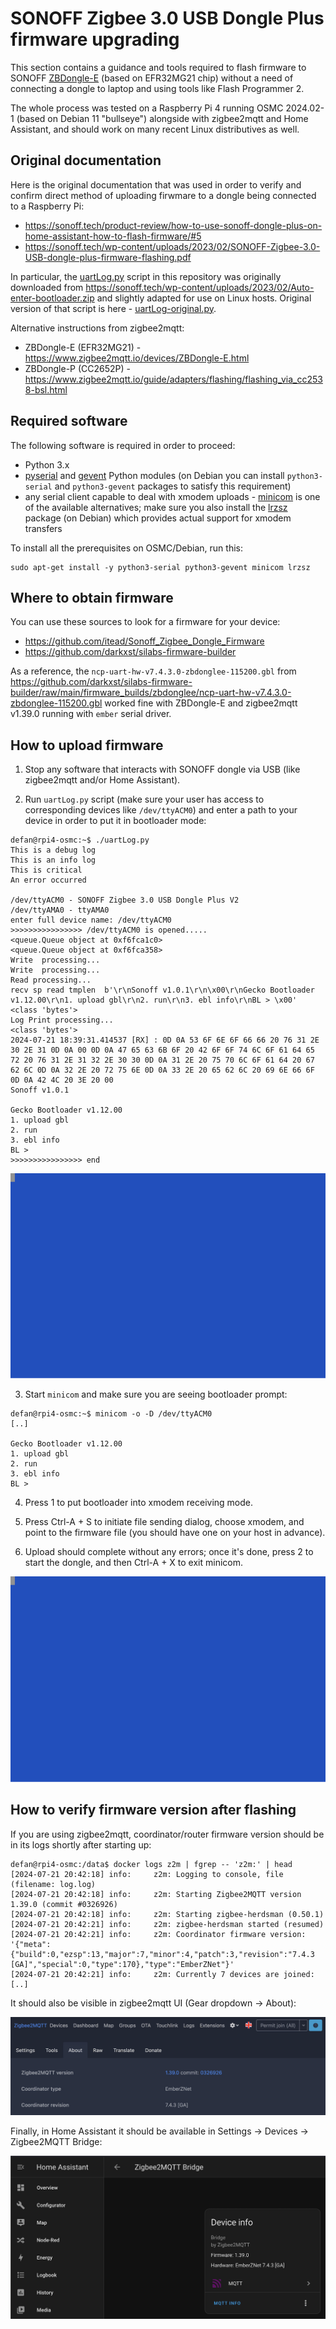 # SONOFF Zigbee 3.0 USB Dongle Plus firmware upgrading

This section contains a guidance and tools required to flash firmware to SONOFF [ZBDongle-E](https://itead.cc/product/zigbee-3-0-usb-dongle/) (based on EFR32MG21 chip) without a need of connecting a dongle to laptop and using tools like Flash Programmer 2.

The whole process was tested on a Raspberry Pi 4 running OSMC 2024.02-1 (based on Debian 11 "bullseye") alongside with zigbee2mqtt and Home Assistant, and should work on many recent Linux distributives as well.

## Original documentation

Here is the original documentation that was used in order to verify and confirm direct method of uploading firwmare to a dongle being connected to a Raspberry Pi:

 * https://sonoff.tech/product-review/how-to-use-sonoff-dongle-plus-on-home-assistant-how-to-flash-firmware/#5
 * https://sonoff.tech/wp-content/uploads/2023/02/SONOFF-Zigbee-3.0-USB-dongle-plus-firmware-flashing.pdf

In particular, the [uartLog.py](uartLog.py) script in this repository was originally downloaded from https://sonoff.tech/wp-content/uploads/2023/02/Auto-enter-bootloader.zip and slightly adapted for use on Linux hosts.
Original version of that script is here - [uartLog-original.py](uartLog-original.py).

Alternative instructions from zigbee2mqtt:

 * ZBDongle-E (EFR32MG21) - https://www.zigbee2mqtt.io/devices/ZBDongle-E.html
 * ZBDongle-P (CC2652P) - https://www.zigbee2mqtt.io/guide/adapters/flashing/flashing_via_cc2538-bsl.html

## Required software

The following software is required in order to proceed:

 * Python 3.x
 * [pyserial](https://pypi.org/project/pyserial/) and [gevent](https://pypi.org/project/gevent/) Python modules (on Debian you can install `python3-serial`
and `python3-gevent` packages to satisfy this requirement)
 * any serial client capable to deal with xmodem uploads - [minicom](https://man7.org/linux/man-pages/man1/minicom.1.html) is one of the available alternatives; make sure you also install the [lrzsz](https://packages.debian.org/search?keywords=lrzsz) package (on Debian) which provides actual support for xmodem transfers

To install all the prerequisites on OSMC/Debian, run this:
```
sudo apt-get install -y python3-serial python3-gevent minicom lrzsz
```

## Where to obtain firmware

You can use these sources to look for a firmware for your device:

 * https://github.com/itead/Sonoff_Zigbee_Dongle_Firmware
 * https://github.com/darkxst/silabs-firmware-builder

As a reference, the `ncp-uart-hw-v7.4.3.0-zbdonglee-115200.gbl` from https://github.com/darkxst/silabs-firmware-builder/raw/main/firmware_builds/zbdonglee/ncp-uart-hw-v7.4.3.0-zbdonglee-115200.gbl worked fine with ZBDongle-E and zigbee2mqtt v1.39.0 running with `ember` serial driver.

## How to upload firmware

1. Stop any software that interacts with SONOFF dongle via USB (like zigbee2mqtt and/or Home Assistant).

2. Run `uartLog.py` script (make sure your user has access to corresponding devices like `/dev/ttyACM0`) and enter a path to your device in order to put it in bootloader mode:
```
defan@rpi4-osmc:~$ ./uartLog.py
This is a debug log
This is an info log
This is critical
An error occurred

/dev/ttyACM0 - SONOFF Zigbee 3.0 USB Dongle Plus V2
/dev/ttyAMA0 - ttyAMA0
enter full device name: /dev/ttyACM0
>>>>>>>>>>>>>>>> /dev/ttyACM0 is opened.....
<queue.Queue object at 0xf6fca1c0>
<queue.Queue object at 0xf6fca358>
Write  processing...
Write  processing...
Read processing...
recv sp read tmplen  b'\r\nSonoff v1.0.1\r\n\x00\r\nGecko Bootloader v1.12.00\r\n1. upload gbl\r\n2. run\r\n3. ebl info\r\nBL > \x00'
<class 'bytes'>
Log Print processing...
<class 'bytes'>
2024-07-21 18:39:31.414537 [RX] : 0D 0A 53 6F 6E 6F 66 66 20 76 31 2E 30 2E 31 0D 0A 00 0D 0A 47 65 63 6B 6F 20 42 6F 6F 74 6C 6F 61 64 65 72 20 76 31 2E 31 32 2E 30 30 0D 0A 31 2E 20 75 70 6C 6F 61 64 20 67 62 6C 0D 0A 32 2E 20 72 75 6E 0D 0A 33 2E 20 65 62 6C 20 69 6E 66 6F 0D 0A 42 4C 20 3E 20 00
Sonoff v1.0.1

Gecko Bootloader v1.12.00
1. upload gbl
2. run
3. ebl info
BL >
>>>>>>>>>>>>>>>> end
```

[![screen recording of switching dongle to bootloader mode](part1-enable-bootloader.svg)](https://asciinema.org/a/gKsSIyBKpWly3rzzZFfHqxU89)

3. Start `minicom` and make sure you are seeing bootloader prompt:
```
defan@rpi4-osmc:~$ minicom -o -D /dev/ttyACM0
[..]

Gecko Bootloader v1.12.00
1. upload gbl
2. run
3. ebl info
BL >
```

4. Press 1 to put bootloader into xmodem receiving mode.

5. Press Ctrl-A + S to initiate file sending dialog, choose xmodem, and point to the firmware file (you should have one on your host in advance).

6. Upload should complete without any errors; once it's done, press 2 to start the dongle, and then Ctrl-A + X to exit minicom.

[![screen recording of uploading firmware with minicom](part2-upload-firmware.svg)](https://asciinema.org/a/MI8y0zGLyvDb5k4fYq3GusD9v)

## How to verify firmware version after flashing

If you are using zigbee2mqtt, coordinator/router firmware version should be in its logs shortly after starting up:
```
defan@rpi4-osmc:/data$ docker logs z2m | fgrep -- 'z2m:' | head
[2024-07-21 20:42:18] info: 	z2m: Logging to console, file (filename: log.log)
[2024-07-21 20:42:18] info: 	z2m: Starting Zigbee2MQTT version 1.39.0 (commit #0326926)
[2024-07-21 20:42:18] info: 	z2m: Starting zigbee-herdsman (0.50.1)
[2024-07-21 20:42:21] info: 	z2m: zigbee-herdsman started (resumed)
[2024-07-21 20:42:21] info: 	z2m: Coordinator firmware version: '{"meta":{"build":0,"ezsp":13,"major":7,"minor":4,"patch":3,"revision":"7.4.3 [GA]","special":0,"type":170},"type":"EmberZNet"}'
[2024-07-21 20:42:21] info: 	z2m: Currently 7 devices are joined:
[..]
```

It should also be visible in zigbee2mqtt UI (Gear dropdown -> About):

![zigbee2mqtt about version](zigbee2mqtt-about.png)

Finally, in Home Assistant it should be available in Settings -> Devices -> Zigbee2MQTT Bridge:

![Home Assistant z2m bridge details](hass-z2m-bridge-info.png)
